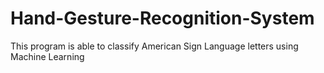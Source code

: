 # Hand-Gesture-Recognition-System
This program is able to classify American Sign Language letters using Machine Learning

